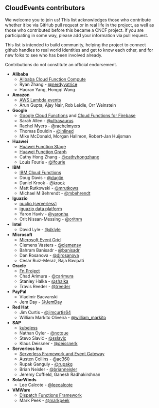 ## CloudEvents contributors

We welcome you to join us! This list acknowledges those who contribute whether
it be via GitHub pull request or in real life in the project, as well as
those who contributed before this became a CNCF project. If you
are participating in some way, please add your information via pull request.

This list is intended to build community, helping the project to connect
github handles to real world identities and get to know each other, and for new
folks to see who has been involved already.

Contributions do not constitute an official endorsement.
* **Alibaba**
  * [Alibaba Cloud Function Compute](https://www.alibabacloud.com/product/function-compute)
  * Ryan Zhang - [@nerdyyatrice](https://github.com/nerdyyatrice)
  * Haoran Yang, Hongqi Wang
* **Amazon**
  * [AWS Lambda events](https://docs.aws.amazon.com/lambda/latest/dg/invoking-lambda-function.html)
  * Arun Gupta, Ajay Nair, Rob Leidle, Orr Weinstein
* **Google**
  * [Google Cloud Functions](https://cloud.google.com/functions/) and [Cloud Functions for Firebase](https://firebase.google.com/docs/functions/)
  * Sarah Allen - [@ultrasaurus](https://github.com/ultrasaurus)
  * Rachel Myers - [@rachelmyers](https://github.com/rachelmyers)
  * Thomas Bouldin - [@inlined](https://github.com/inlined)
  * Mike McDonald, Morgan Hallmon, Robert-Jan Huijsman
* **Huawei**
  * [Huawei Function Stage](http://www.huaweicloud.com/en-us/product/functionstage.html)
  * [Huawei Function Graph](https://www.huaweicloud.com/en-us/product/functiongraph.html)
  * Cathy Hong Zhang - [@cathyhongzhang](https://github.com/cathyhongzhang)
  * Louis Fourie - [@lfourie](https://github.com/lfourie)
* **IBM**
  * [IBM Cloud Functions](https://console.bluemix.net/openwhisk/)
  * Doug Davis - [@duglin](https://github.com/duglin)
  * Daniel Krook - [@krook](https://github.com/krook)
  * Matt Rutkowski - [@mrutkows](https://github.com/mrutkows)
  * Michael M Behrendt - [@mbehrendt](https://github.com/mbehrendt)
* **Iguazio**
  * [nuclio (serverless)](https://github.com/nuclio/nuclio)
  * [iguazio data platform](https://www.iguazio.com/)
  * Yaron Haviv - [@yaronha](https://github.com/yaronha)
  * Orit Nissan-Messing - [@oritnm](https://github.com/oritnm)
* **Intel**
  * David Lyle - [@dklyle](https://github.com/dklyle)
* **Microsoft**
  * [Microsoft Event Grid](https://azure.microsoft.com/en-us/services/event-grid/)
  * Clemens Vasters - [@clemensv](https://github.com/clemensv)
  * Bahram Banisadr - [@banisadr](https://github.com/banisadr)
  * Dan Rosanova - [@djrosanova](https://github.com/djrosanova)
  * Cesar Ruiz-Meraz, Raja Ravipati
* **Oracle**
  * [Fn Project](https://fnproject.io/)
  * Chad Arimura - [@carimura](https://github.com/banisadr)
  * Stanley Halka - [@shalka](https://github.com/banisadr)
  * Travis Reeder - [@treeder](https://github.com/banisadr)
* **PayPal**
  * Vladimir Bacvanski
  * Jem Day - [@JemDay](https://github.com/JemDay)
* **Red Hat**
  * Jim Curtis - [@jimcurtis64](https://github.com/jimcurtis2) 
  * William Markito Oliveira - [@william_markito](https://github.com/markito) 
* **SAP**
  * [kubeless](https://kubeless.io)
  * Nathan Oyler - [@notque](https://github.com/notque)
  * Stevo Slavić - [@sslavic](https://github.com/sslavic)
  * Klaus Deissner - [@deissnerk](https://github.com/deissnerk)
* **Serverless Inc**
  * [Serverless Framework and Event Gateway](https://serverless.com/)
  * Austen Collins - [@ac360](https://github.com/ac360)
  * Rupak Ganguly - [@rupakg](https://github.com/rupakg)
  * Brian Neisler - [@brianneisler](https://github.com/brianneisler)
  * Jeremy Coffield, Ganesh Radhakirshnan
* **SolarWinds**
  * Lee Calcote - [@leecalcote](https://github.com/leecalcote)
* **VMWare**
  * [Dispatch Functions Framework](http://dispatchframework.io)
  * Mark Peek - [@markpeek](https://github.com/markpeek)

